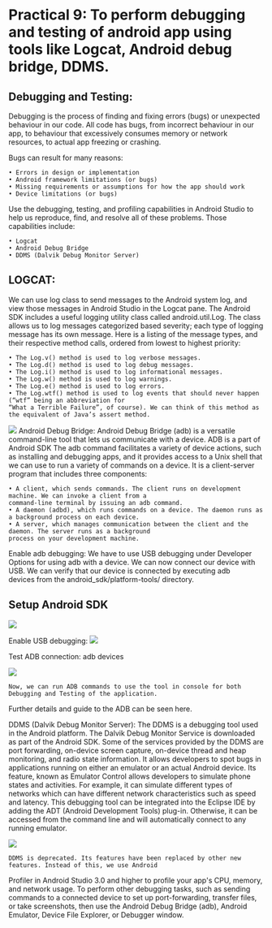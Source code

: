 # Practical 9: To perform debugging and testing of android app using tools like Logcat, Android debug bridge, DDMS.

## Debugging and Testing: 
Debugging is the process of finding and fixing errors (bugs) or unexpected behaviour in our code. 
All code has bugs, from incorrect behaviour in our app, to behaviour that excessively consumes memory or network resources,
to actual app freezing or crashing.

Bugs can result for many reasons:

    • Errors in design or implementation
    • Android framework limitations (or bugs)
    • Missing requirements or assumptions for how the app should work
    • Device limitations (or bugs)
Use the debugging, testing, and profiling capabilities in Android Studio to help us reproduce, find, 
and resolve all of these problems. Those capabilities include:

    • Logcat
    • Android Debug Bridge
    • DDMS (Dalvik Debug Monitor Server)

## LOGCAT:
We can use log class to send messages to the Android system log, and view those messages in Android Studio 
in the Logcat pane. The Android SDK includes a useful logging utility class called android.util.Log. 
The class allows us to log messages categorized based severity; each type of logging message has its own message.
Here is a listing of the message types, and their respective method calls, ordered from lowest to highest priority:

    • The Log.v() method is used to log verbose messages.
    • The Log.d() method is used to log debug messages.
    • The Log.i() method is used to log informational messages.
    • The Log.w() method is used to log warnings.
    • The Log.e() method is used to log errors.
    • The Log.wtf() method is used to log events that should never happen (“wtf” being an abbreviation for 
    “What a Terrible Failure”, of course). We can think of this method as the equivalent of Java’s assert method.

![](https://raw.githubusercontent.com/ranjodh-kaur/M_A_D/master/9.1.jpg)
Android Debug Bridge:
Android Debug Bridge (adb) is a versatile command-line tool that lets us communicate with a device.
ADB is a part of Android SDK The adb command facilitates a variety of device actions, such as installing 
and debugging apps, and it provides access to a Unix shell that we can use to run a variety of commands on a device.
It is a client-server program that includes three components:

    • A client, which sends commands. The client runs on development machine. We can invoke a client from a 
    command-line terminal by issuing an adb command.
    • A daemon (adbd), which runs commands on a device. The daemon runs as a background process on each device.
    • A server, which manages communication between the client and the daemon. The server runs as a background
    process on your development machine.
Enable adb debugging:
We have to use USB debugging under Developer Options for using adb with a device. 
We can now connect our device with USB. We can verify that our device is connected by executing adb devices from 
the android_sdk/platform-tools/ directory.

## Setup Android SDK
![](https://raw.githubusercontent.com/ranjodh-kaur/M_A_D/master/9.2.jpg)

Enable USB debugging:
![](https://raw.githubusercontent.com/ranjodh-kaur/M_A_D/master/9.3.jpg)

Test ADB connection: 
adb devices

![](https://raw.githubusercontent.com/ranjodh-kaur/M_A_D/master/9.4.jpg)

	Now, we can run ADB commands to use the tool in console for both Debugging and Testing of the application. 
  Further details and guide to the ADB can be seen here.

DDMS (Dalvik Debug Monitor Server):
The DDMS is a debugging tool used in the Android platform. The Dalvik Debug Monitor Service is downloaded as 
part of the Android SDK. Some of the services provided by the DDMS are port forwarding, on-device screen capture, 
on-device thread and heap monitoring, and radio state information. 
It allows developers to spot bugs in applications running on either an emulator or an actual Android device. 
Its feature, known as Emulator Control allows developers to simulate phone states and activities. 
For example, it can simulate different types of networks which can have different network characteristics 
such as speed and latency. 
This debugging tool can be integrated into the Eclipse IDE by adding the ADT (Android Development Tools) plug-in. 
Otherwise, it can be accessed from the command line and will automatically connect to any running emulator.

![](https://raw.githubusercontent.com/ranjodh-kaur/M_A_D/master/9.5.jpg)

	DDMS is deprecated. Its features have been replaced by other new features. Instead of this, we use Android 
  Profiler in Android Studio 3.0 and higher to profile your app's CPU, memory, and network usage. To perform other
  debugging tasks, such as sending commands to a connected device to set up port-forwarding, transfer files, or 
  take screenshots, then use the Android Debug Bridge (adb), Android Emulator, Device File Explorer, or Debugger window.
